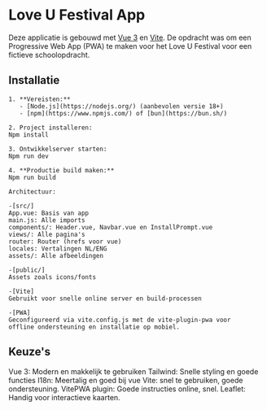 # Love U Festival App

Deze applicatie is gebouwd met [Vue 3](https://vuejs.org/) en [Vite](https://vitejs.dev/). De opdracht was om een Progressive Web App (PWA) te maken voor het Love U Festival voor een fictieve schoolopdracht.

## Installatie

```steps
1. **Vereisten:**
   - [Node.js](https://nodejs.org/) (aanbevolen versie 18+)
   - [npm](https://www.npmjs.com/) of [bun](https://bun.sh/)

2. Project installeren:
Npm install

3. Ontwikkelserver starten:
Npm run dev

4. **Productie build maken:**
Npm run build
```

```arch
Architectuur:

-[src/]
App.vue: Basis van app
main.js: Alle imports
components/: Header.vue, Navbar.vue en InstallPrompt.vue
views/: Alle pagina's
router: Router (hrefs voor vue)
locales: Vertalingen NL/ENG
assets/: Alle afbeeldingen

-[public/]
Assets zoals icons/fonts

-[Vite]
Gebruikt voor snelle online server en build-processen

-[PWA]
Geconfigureerd via vite.config.js met de vite-plugin-pwa voor
offline ondersteuning en installatie op mobiel.
```

## Keuze's

Vue 3: Modern en makkelijk te gebruiken
Tailwind: Snelle styling en goede functies
I18n: Meertalig en goed bij vue
Vite: snel te gebruiken, goede ondersteuning.
VitePWA plugin: Goede instructies online, snel.
Leaflet: Handig voor interactieve kaarten.
